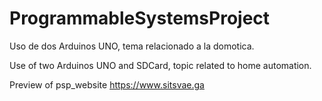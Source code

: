 # ProgrammableSystemsProject
Uso de dos Arduinos UNO, tema relacionado a la domotica.

Use of two Arduinos UNO and SDCard, topic related to home automation.

Preview of psp_website https://www.sitsvae.ga 
